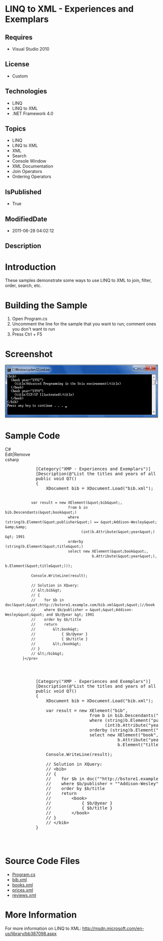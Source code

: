 # LINQ to XML - Experiences and Exemplars
## Requires
* Visual Studio 2010
## License
* Custom
## Technologies
* LINQ
* LINQ to XML
* .NET Framework 4.0
## Topics
* LINQ
* LINQ to XML
* XML
* Search
* Console Window
* XML Documentation
* Join Operators
* Ordering Operators
## IsPublished
* True
## ModifiedDate
* 2011-06-28 04:02:12
## Description

<h1>Introduction</h1>
<p>These samples demonstrate some ways to use LINQ to XML to join, filter, order, search, etc.</p>
<h1><span>Building the Sample</span></h1>
<ol>
<li>Open Program.cs </li><li>Uncomment the line for the sample that you want to run; comment ones you don't want to run
</li><li>Press Ctrl &#43; F5 </li></ol>
<h1>Screenshot</h1>
<p><img src="24056-screenshot.png" alt="" width="677" height="174"></p>
<h1>Sample Code</h1>
<div class="scriptcode">
<div class="pluginEditHolder" pluginCommand="mceScriptCode">
<div class="title"><span>C#</span></div>
<div class="pluginLinkHolder"><span class="pluginEditHolderLink">Edit</span>|<span class="pluginRemoveHolderLink">Remove</span></div>
<span class="hidden">csharp</span>
<pre class="hidden">            [Category(&quot;XMP - Experiences and Exemplars&quot;)]
            [Description(@&quot;List the titles and years of all books published by Addison-Wesley after 1991, in alphabetic order.&quot;)]
            public void Q7()
            {
                XDocument bib = XDocument.Load(&quot;bib.xml&quot;);

                var result = new XElement(&quot;bib&quot;,
                                 from b in bib.Descendants(&quot;book&quot;)
                                 where (string)b.Element(&quot;publisher&quot;) == &quot;Addison-Wesley&quot; &amp;&amp;
                                       (int)b.Attribute(&quot;year&quot;) &gt; 1991
                                 orderby (string)b.Element(&quot;title&quot;)
                                 select new XElement(&quot;book&quot;,
                                            b.Attribute(&quot;year&quot;),
                                            b.Element(&quot;title&quot;)));

                Console.WriteLine(result);

                // Solution in XQuery:
                // &lt;bib&gt;
                // {
                //    for $b in doc(&quot;&quot;http://bstore1.example.com/bib.xml&quot;&quot;)//book
                //    where $b/publisher = &quot;&quot;Addison-Wesley&quot;&quot; and $b/@year &gt; 1991
                //    order by $b/title
                //    return
                //        &lt;book&gt;
                //            { $b/@year }
                //            { $b/title }
                //        &lt;/book&gt;
                // }
                // &lt;/bib&gt;
            }</pre>
<div class="preview">
<pre id="codePreview" class="csharp">&nbsp;&nbsp;&nbsp;&nbsp;&nbsp;&nbsp;&nbsp;&nbsp;&nbsp;&nbsp;&nbsp;&nbsp;[Category(<span class="cs__string">&quot;XMP&nbsp;-&nbsp;Experiences&nbsp;and&nbsp;Exemplars&quot;</span>)]&nbsp;
&nbsp;&nbsp;&nbsp;&nbsp;&nbsp;&nbsp;&nbsp;&nbsp;&nbsp;&nbsp;&nbsp;&nbsp;[Description(@<span class="cs__string">&quot;List&nbsp;the&nbsp;titles&nbsp;and&nbsp;years&nbsp;of&nbsp;all&nbsp;books&nbsp;published&nbsp;by&nbsp;Addison-Wesley&nbsp;after&nbsp;1991,&nbsp;in&nbsp;alphabetic&nbsp;order.&quot;</span>)]&nbsp;
&nbsp;&nbsp;&nbsp;&nbsp;&nbsp;&nbsp;&nbsp;&nbsp;&nbsp;&nbsp;&nbsp;&nbsp;<span class="cs__keyword">public</span>&nbsp;<span class="cs__keyword">void</span>&nbsp;Q7()&nbsp;
&nbsp;&nbsp;&nbsp;&nbsp;&nbsp;&nbsp;&nbsp;&nbsp;&nbsp;&nbsp;&nbsp;&nbsp;{&nbsp;
&nbsp;&nbsp;&nbsp;&nbsp;&nbsp;&nbsp;&nbsp;&nbsp;&nbsp;&nbsp;&nbsp;&nbsp;&nbsp;&nbsp;&nbsp;&nbsp;XDocument&nbsp;bib&nbsp;=&nbsp;XDocument.Load(<span class="cs__string">&quot;bib.xml&quot;</span>);&nbsp;
&nbsp;
&nbsp;&nbsp;&nbsp;&nbsp;&nbsp;&nbsp;&nbsp;&nbsp;&nbsp;&nbsp;&nbsp;&nbsp;&nbsp;&nbsp;&nbsp;&nbsp;var&nbsp;result&nbsp;=&nbsp;<span class="cs__keyword">new</span>&nbsp;XElement(<span class="cs__string">&quot;bib&quot;</span>,&nbsp;
&nbsp;&nbsp;&nbsp;&nbsp;&nbsp;&nbsp;&nbsp;&nbsp;&nbsp;&nbsp;&nbsp;&nbsp;&nbsp;&nbsp;&nbsp;&nbsp;&nbsp;&nbsp;&nbsp;&nbsp;&nbsp;&nbsp;&nbsp;&nbsp;&nbsp;&nbsp;&nbsp;&nbsp;&nbsp;&nbsp;&nbsp;&nbsp;&nbsp;from&nbsp;b&nbsp;<span class="cs__keyword">in</span>&nbsp;bib.Descendants(<span class="cs__string">&quot;book&quot;</span>)&nbsp;
&nbsp;&nbsp;&nbsp;&nbsp;&nbsp;&nbsp;&nbsp;&nbsp;&nbsp;&nbsp;&nbsp;&nbsp;&nbsp;&nbsp;&nbsp;&nbsp;&nbsp;&nbsp;&nbsp;&nbsp;&nbsp;&nbsp;&nbsp;&nbsp;&nbsp;&nbsp;&nbsp;&nbsp;&nbsp;&nbsp;&nbsp;&nbsp;&nbsp;where&nbsp;(<span class="cs__keyword">string</span>)b.Element(<span class="cs__string">&quot;publisher&quot;</span>)&nbsp;==&nbsp;<span class="cs__string">&quot;Addison-Wesley&quot;</span>&nbsp;&amp;&amp;&nbsp;
&nbsp;&nbsp;&nbsp;&nbsp;&nbsp;&nbsp;&nbsp;&nbsp;&nbsp;&nbsp;&nbsp;&nbsp;&nbsp;&nbsp;&nbsp;&nbsp;&nbsp;&nbsp;&nbsp;&nbsp;&nbsp;&nbsp;&nbsp;&nbsp;&nbsp;&nbsp;&nbsp;&nbsp;&nbsp;&nbsp;&nbsp;&nbsp;&nbsp;&nbsp;&nbsp;&nbsp;&nbsp;&nbsp;&nbsp;(<span class="cs__keyword">int</span>)b.Attribute(<span class="cs__string">&quot;year&quot;</span>)&nbsp;&gt;&nbsp;<span class="cs__number">1991</span>&nbsp;
&nbsp;&nbsp;&nbsp;&nbsp;&nbsp;&nbsp;&nbsp;&nbsp;&nbsp;&nbsp;&nbsp;&nbsp;&nbsp;&nbsp;&nbsp;&nbsp;&nbsp;&nbsp;&nbsp;&nbsp;&nbsp;&nbsp;&nbsp;&nbsp;&nbsp;&nbsp;&nbsp;&nbsp;&nbsp;&nbsp;&nbsp;&nbsp;&nbsp;orderby&nbsp;(<span class="cs__keyword">string</span>)b.Element(<span class="cs__string">&quot;title&quot;</span>)&nbsp;
&nbsp;&nbsp;&nbsp;&nbsp;&nbsp;&nbsp;&nbsp;&nbsp;&nbsp;&nbsp;&nbsp;&nbsp;&nbsp;&nbsp;&nbsp;&nbsp;&nbsp;&nbsp;&nbsp;&nbsp;&nbsp;&nbsp;&nbsp;&nbsp;&nbsp;&nbsp;&nbsp;&nbsp;&nbsp;&nbsp;&nbsp;&nbsp;&nbsp;select&nbsp;<span class="cs__keyword">new</span>&nbsp;XElement(<span class="cs__string">&quot;book&quot;</span>,&nbsp;
&nbsp;&nbsp;&nbsp;&nbsp;&nbsp;&nbsp;&nbsp;&nbsp;&nbsp;&nbsp;&nbsp;&nbsp;&nbsp;&nbsp;&nbsp;&nbsp;&nbsp;&nbsp;&nbsp;&nbsp;&nbsp;&nbsp;&nbsp;&nbsp;&nbsp;&nbsp;&nbsp;&nbsp;&nbsp;&nbsp;&nbsp;&nbsp;&nbsp;&nbsp;&nbsp;&nbsp;&nbsp;&nbsp;&nbsp;&nbsp;&nbsp;&nbsp;&nbsp;&nbsp;b.Attribute(<span class="cs__string">&quot;year&quot;</span>),&nbsp;
&nbsp;&nbsp;&nbsp;&nbsp;&nbsp;&nbsp;&nbsp;&nbsp;&nbsp;&nbsp;&nbsp;&nbsp;&nbsp;&nbsp;&nbsp;&nbsp;&nbsp;&nbsp;&nbsp;&nbsp;&nbsp;&nbsp;&nbsp;&nbsp;&nbsp;&nbsp;&nbsp;&nbsp;&nbsp;&nbsp;&nbsp;&nbsp;&nbsp;&nbsp;&nbsp;&nbsp;&nbsp;&nbsp;&nbsp;&nbsp;&nbsp;&nbsp;&nbsp;&nbsp;b.Element(<span class="cs__string">&quot;title&quot;</span>)));&nbsp;
&nbsp;
&nbsp;&nbsp;&nbsp;&nbsp;&nbsp;&nbsp;&nbsp;&nbsp;&nbsp;&nbsp;&nbsp;&nbsp;&nbsp;&nbsp;&nbsp;&nbsp;Console.WriteLine(result);&nbsp;
&nbsp;
&nbsp;&nbsp;&nbsp;&nbsp;&nbsp;&nbsp;&nbsp;&nbsp;&nbsp;&nbsp;&nbsp;&nbsp;&nbsp;&nbsp;&nbsp;&nbsp;<span class="cs__com">//&nbsp;Solution&nbsp;in&nbsp;XQuery:</span>&nbsp;
&nbsp;&nbsp;&nbsp;&nbsp;&nbsp;&nbsp;&nbsp;&nbsp;&nbsp;&nbsp;&nbsp;&nbsp;&nbsp;&nbsp;&nbsp;&nbsp;<span class="cs__com">//&nbsp;&lt;bib&gt;</span>&nbsp;
&nbsp;&nbsp;&nbsp;&nbsp;&nbsp;&nbsp;&nbsp;&nbsp;&nbsp;&nbsp;&nbsp;&nbsp;&nbsp;&nbsp;&nbsp;&nbsp;<span class="cs__com">//&nbsp;{</span>&nbsp;
&nbsp;&nbsp;&nbsp;&nbsp;&nbsp;&nbsp;&nbsp;&nbsp;&nbsp;&nbsp;&nbsp;&nbsp;&nbsp;&nbsp;&nbsp;&nbsp;<span class="cs__com">//&nbsp;&nbsp;&nbsp;&nbsp;for&nbsp;$b&nbsp;in&nbsp;doc(&quot;&quot;http://bstore1.example.com/bib.xml&quot;&quot;)//book</span>&nbsp;
&nbsp;&nbsp;&nbsp;&nbsp;&nbsp;&nbsp;&nbsp;&nbsp;&nbsp;&nbsp;&nbsp;&nbsp;&nbsp;&nbsp;&nbsp;&nbsp;<span class="cs__com">//&nbsp;&nbsp;&nbsp;&nbsp;where&nbsp;$b/publisher&nbsp;=&nbsp;&quot;&quot;Addison-Wesley&quot;&quot;&nbsp;and&nbsp;$b/@year&nbsp;&gt;&nbsp;1991</span>&nbsp;
&nbsp;&nbsp;&nbsp;&nbsp;&nbsp;&nbsp;&nbsp;&nbsp;&nbsp;&nbsp;&nbsp;&nbsp;&nbsp;&nbsp;&nbsp;&nbsp;<span class="cs__com">//&nbsp;&nbsp;&nbsp;&nbsp;order&nbsp;by&nbsp;$b/title</span>&nbsp;
&nbsp;&nbsp;&nbsp;&nbsp;&nbsp;&nbsp;&nbsp;&nbsp;&nbsp;&nbsp;&nbsp;&nbsp;&nbsp;&nbsp;&nbsp;&nbsp;<span class="cs__com">//&nbsp;&nbsp;&nbsp;&nbsp;return</span>&nbsp;
&nbsp;&nbsp;&nbsp;&nbsp;&nbsp;&nbsp;&nbsp;&nbsp;&nbsp;&nbsp;&nbsp;&nbsp;&nbsp;&nbsp;&nbsp;&nbsp;<span class="cs__com">//&nbsp;&nbsp;&nbsp;&nbsp;&nbsp;&nbsp;&nbsp;&nbsp;&lt;book&gt;</span>&nbsp;
&nbsp;&nbsp;&nbsp;&nbsp;&nbsp;&nbsp;&nbsp;&nbsp;&nbsp;&nbsp;&nbsp;&nbsp;&nbsp;&nbsp;&nbsp;&nbsp;<span class="cs__com">//&nbsp;&nbsp;&nbsp;&nbsp;&nbsp;&nbsp;&nbsp;&nbsp;&nbsp;&nbsp;&nbsp;&nbsp;{&nbsp;$b/@year&nbsp;}</span>&nbsp;
&nbsp;&nbsp;&nbsp;&nbsp;&nbsp;&nbsp;&nbsp;&nbsp;&nbsp;&nbsp;&nbsp;&nbsp;&nbsp;&nbsp;&nbsp;&nbsp;<span class="cs__com">//&nbsp;&nbsp;&nbsp;&nbsp;&nbsp;&nbsp;&nbsp;&nbsp;&nbsp;&nbsp;&nbsp;&nbsp;{&nbsp;$b/title&nbsp;}</span>&nbsp;
&nbsp;&nbsp;&nbsp;&nbsp;&nbsp;&nbsp;&nbsp;&nbsp;&nbsp;&nbsp;&nbsp;&nbsp;&nbsp;&nbsp;&nbsp;&nbsp;<span class="cs__com">//&nbsp;&nbsp;&nbsp;&nbsp;&nbsp;&nbsp;&nbsp;&nbsp;&lt;/book&gt;</span>&nbsp;
&nbsp;&nbsp;&nbsp;&nbsp;&nbsp;&nbsp;&nbsp;&nbsp;&nbsp;&nbsp;&nbsp;&nbsp;&nbsp;&nbsp;&nbsp;&nbsp;<span class="cs__com">//&nbsp;}</span>&nbsp;
&nbsp;&nbsp;&nbsp;&nbsp;&nbsp;&nbsp;&nbsp;&nbsp;&nbsp;&nbsp;&nbsp;&nbsp;&nbsp;&nbsp;&nbsp;&nbsp;<span class="cs__com">//&nbsp;&lt;/bib&gt;</span>&nbsp;
&nbsp;&nbsp;&nbsp;&nbsp;&nbsp;&nbsp;&nbsp;&nbsp;&nbsp;&nbsp;&nbsp;&nbsp;}</pre>
</div>
</div>
</div>
<h1><span>Source Code Files</span></h1>
<ul>
<li><a class="browseFile" href="sourcecode?fileId=24055&pathId=2068974501">Program.cs</a>
</li><li><a class="browseFile" href="sourcecode?fileId=24055&pathId=1942026387">bib.xml</a>
</li><li><a class="browseFile" href="sourcecode?fileId=24055&pathId=318141720">books.xml</a>
</li><li><a class="browseFile" href="sourcecode?fileId=24055&pathId=1481522553">prices.xml</a>
</li><li><a class="browseFile" href="sourcecode?fileId=24055&pathId=482596326">reviews.xml</a>
</li></ul>
<h1>More Information</h1>
<p>For more information on LINQ to XML: <a href="http://msdn.microsoft.com/en-us/library/bb387098.aspx" target="_blank">
http://msdn.microsoft.com/en-us/library/bb387098.aspx</a></p>
